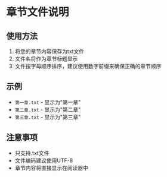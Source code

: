 # 章节文件说明

## 使用方法

1. 将您的章节内容保存为txt文件
2. 文件名将作为章节标题显示
3. 文件按字母顺序排序，建议使用数字前缀来确保正确的章节顺序

## 示例

- `第一章.txt` - 显示为"第一章"
- `第二章.txt` - 显示为"第二章"  
- `第三章.txt` - 显示为"第三章"

## 注意事项

- 只支持.txt文件
- 文件编码建议使用UTF-8
- 章节内容将直接显示在阅读器中
